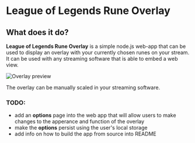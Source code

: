 
# League of Legends Rune Overlay

## What does it do?

**League of Legends Rune Overlay** is a simple node.js web-app that can be used to display an overlay with your currently chosen runes
on your stream. It can be used with any streaming software that is able to embed a web view.

![Overlay preview](https://drive.google.com/uc?id=1CGfS83mkT-PNNmi1aG0eXvcLCsJ78oL2)

The overlay can be manually scaled in your streaming software.

### TODO:
- add an **options** page into the web app that will allow users to make changes to the apperance and function of the overlay
- make the **options** persist using the user's local storage
- add info on how to build the app from source into README